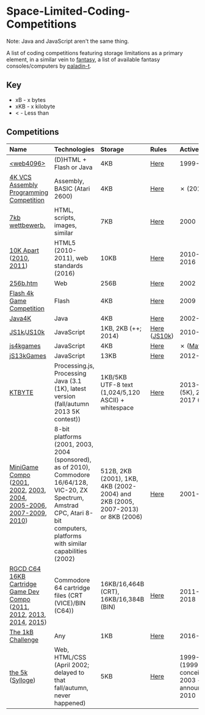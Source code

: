 # Space-Limited-Coding-Competitions
Note: Java and JavaScript aren't the same thing.

A list of coding competitions featuring storage limitations as a primary element, in a similar vein to [fantasy](https://github.com/paladin-t/fantasy), a list of available fantasy consoles/computers by [paladin-t](https://github.com/paladin-t).

## Key
* xB - x bytes
* xKB - x kilobyte
* < - Less than

## Competitions
| Name | Technologies | Storage | Rules | Active | Competitions |
| :- | :- | :- | :- | :- | :- |
| [&lt;web4096&gt;](http://msg.sk/web4096) | (D)HTML + Flash or Java | 4KB | [Here](http://msg.sk/web4096) | 1999-2001 | 2 |
| [4K VCS Assembly Programming Competition](http://atariage.com/forums/topic/283199-4k-vcs-assembly-programming-competition) | Assembly, BASIC (Atari 2600) | 4KB | [Here](http://atariage.com/forums/topic/283199-4k-vcs-assembly-programming-competition/?do=findComment&comment=4117800) | ✗ (2018) | 0 |
| [7kb wettbewerb.](http://web.archive.org/web/20030206184228/7kb.de) | HTML, scripts, images, similar | 7KB | [Here](http://web.archive.org/web/20000816165152/7kb.de) | 2000 | 1 |
| [10K Apart](http://a-k-apart.com) ([2010](http://web.archive.org/web/20150912102946/10k.aneventapart.com/1), [2011](http://web.archive.org/web/20150905085941/10k.aneventapart.com)) | HTML5 (2010-2011), web standards (2016) | 10KB | [Here](http://a-k-apart.com/faq) | 2010-2011, 2016 | 3 |
| [256b.htm](http://wildmag.de/compo) | Web | 256B | [Here](http://wildmag.de/compo) | 2002 | 1 |
| [Flash 4k Game Competition](http://web.archive.org/web/20110522003031/gamepoetry.com/blog/2009/02/06/flash-4k-game-competition-prizes-and-rules) | Flash | 4KB | [Here](http://web.archive.org/web/20110522003031/gamepoetry.com/blog/2009/02/06/flash-4k-game-competition-prizes-and-rules) | 2009 | 1 |
| [Java4K](http://web.archive.org/web/20191026134500/java4k.com) | Java | 4KB | [Here](http://web.archive.org/web/20190904165113/java4k.com/index.php?action=about) | 2002-2014 | 12 |
| [JS1k](http://js1k.com)/[JS10k](http://js10k.com) | JavaScript | 1KB, 2KB (++; 2014)| [Here](https://js1k.com/2019-x/rules) ([JS10k](http://js10k.com)) | 2010-2019 | 10 |
| [js4kgames](http://js4kgames.appspot.com) | JavaScript | 4KB | [Here](http://js4kgames.appspot.com/rules) | ✗ ([May 2016](http://twitter.com/js4kgames/status/651873094416601091)) | 0 |
| [jS13kGames](http://js13kgames.com) | JavaScript | 13KB | [Here](http://js13kgames.com/#rules) | 2012-2020 | 9 |
| [KTBYTE](http://web.archive.org/web/20190509014127/https://www.ktbyte.com/contests) | Processing.js, Processing Java (3.1 (1K), latest version (fall/autumn 2013 5K contest)) | 1KB/5KB UTF-8 text (1,024/5,120 ASCII) + whitespace | [Here](http://ktbyte.com/contests/1k201704) | 2013-2015 (5K), 2016-2017 (1K) | 4 (1K), 5 (5K) |
| [MiniGame Compo](http://minigamecompo.weebly.com) ([2001](http://web.archive.org/web/20050525082450/demo.raww.net/minigame), [2002](http://web.archive.org/web/20110809015827/cling.gu.se/~cl3polof/minigame), [2003](http://web.archive.org/web/20110109212852/starbase.globalpc.net/minigame), [2004](https://web.archive.org/web/20110318232322/http://starbase.globalpc.net/minidir/index.html), [2005-2006](http://web.archive.org/web/20070814102208/minigamecomp.org.uk), [2007-2009](http://web.archive.org/web/20090207000014/minigamecomp.org.uk), [2010](http://web.archive.org/web/20160306154906/minigamecompo2010.00freehost.com)) | 8-bit platforms (2001, 2003, 2004 (sponsored), as of 2010), Commodore 16/64/128, VIC-20, ZX Spectrum, Amstrad CPC, Atari 8-bit computers, platforms with similar capabilities (2002) | 512B, 2KB (2001), 1KB, 4KB (2002-2004) and 2KB (2005, 2007-2013) or 8KB (2006) | [Here](http://minigamecompo.weebly.com) | 2001-2013 | 11 |
| [RGCD C64 16KB Cartridge Game Dev Compo](http://itch.io/jam/c64-16kb-cartridge-game-dev-compo-2019) ([2011](http://rgcd.co.uk/2011/05/c64-16kb-cartridge-game-development.html), [2012](http://rgcd.co.uk/2012/04/c64-16kb-cartridge-game-development.html), [2013](http://rgcd.co.uk/2013/05/c64-16kb-cartridge-game-development.html), [2014](http://rgcd.co.uk/2014/04/c64-16kb-cartridge-game-development.html), [2015](http://rgcd.co.uk/2015/07/c64-16kb-cartridge-game-development.html)) | Commodore 64 cartridge files (CRT (VICE)/BIN (C64)) | 16KB/16,464B (CRT), 16KB/16,384B (BIN) | [Here](http://itch.io/jam/c64-16kb-cartridge-game-dev-compo-2019) | 2011-2015, 2018 | 6 |
| [The 1kB Challenge](http://hackaday.io/contest/18215-the-1kb-challenge) | Any | 1KB | [Here](http://hackaday.io/contest/18215-the-1kb-challenge) | 2016-2017 | 1 |
| [the 5k](http://the5k.org) ([Sylloge](http://web.archive.org/web/20000816002907/sylloge.com:8080/5k)) | Web, HTML/CSS (April 2002; delayed to that fall/autumn, never happened) | 5KB | [Here](http://web.archive.org/web/20050404220609/the5k.org/2002faq.asp) | 1999-2003 (1999 - conceived, 2003 - announcement), 2010 | 3 |
